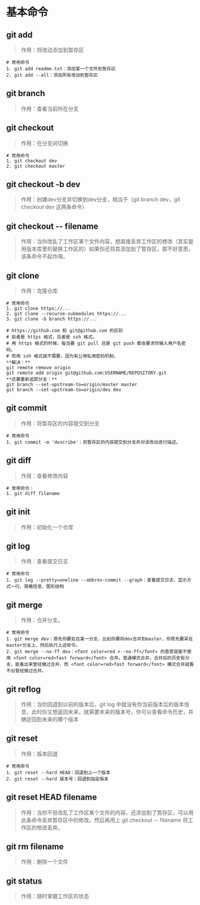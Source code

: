 # 基本命令

## git add
> 作用：将改动添加到暂存区
```
# 常用命令
1. git add readme.txt：添加某一个文件到暂存区
2. git add --all：添加所有改动到暂存区
```

## git branch
> 作用：查看当前所在分支

## git checkout
> 作用：在分支间切换
```
# 常用命令
1. git checkout dev
2. git checkout master
```

## git checkout -b dev
> 作用：创建dev分支并切换到dev分支，相当于（git branch dev，git checkout dev 这两条命令）

## git checkout -- filename
> 作用：当你改乱了工作区某个文件内容，想直接丢弃工作区的修改（其实是用版本库里的替换工作区的）如果你还将其添加到了暂存区，那不好意思，该条命令不起作用。

## git clone 
> 作用：克隆仓库
```
# 常用命令
1. git clone https://...
2. git clone --recurse-submodules https://...
3. git clone -b branch https://...

# https://github.com 和 git@github.com 的区别
# 前者是 https 格式，后者是 ssh 格式。
# 用 https 格式的时候，每当要 git pull 还是 git push 都会要求你输入用户名密码。
# 而用 ssh 格式就不需要，因为有公用私用密码机制。
**解决：**
git remote remove origin
git remote add origin git@github.com:USERNAME/REPOSITORY.git
**还要重新追踪分支：**
git branch --set-upstream-to=origin/master master
git branch --set-upstream-to=origin/dev dev
```

## git commit
> 作用：将暂存区的内容提交到分支
```
# 常用命令
1. git commit -m 'describe'：将暂存区的内容提交到分支并对该改动进行描述。
```

## git diff
> 作用：查看修改内容
```
# 常用命令：
1. git diff filename
```

## git init
> 作用：初始化一个仓库

## git log
> 作用：查看提交日志
```
# 常用命令
1. git log --pretty=oneline --abbrev-commit --graph：查看提交日志，显示方式一行、简略信息、图形结构
```

## git merge
> 作用：合并分支。
```
# 常用命令
1. git merge dev：首先你要处在某一分支，比如你要将dev合并到master，你首先要呆在master分支上，然后执行上述命令。
2. git merge --no-ff dev：<font color=red >--no-ff</font> 的意思就是不使用 <font color=red>fast forward</font> 合并。普通模式合并，合并后的历史有分支，能看出来曾经做过合并，而 <font color=red>fast forward</font> 模式合并就看不出曾经做过合并。
```

## git reflog
> 作用：当你回退到以前的版本后，git log 中就没有你当前版本后的版本信息，此时你又想返回未来，就需要未来的版本号，你可以查看命令历史，并确定回到未来的哪个版本

## git reset
> 作用：版本回退
```
# 常用命令
1. git reset --hard HEAD：回退到上一个版本
2. git reset --hard 版本号：回退到指定版本
```

## git reset HEAD filename
> 作用：当你不但改乱了工作区某个文件的内容，还添加到了暂存区，可以用此条命令丢弃暂存区中的修改。然后再用上 git checkout -- filename 将工作区的修改丢弃。

## git rm filename
> 作用：删除一个文件

## git status
> 作用：随时掌握工作区的状态
